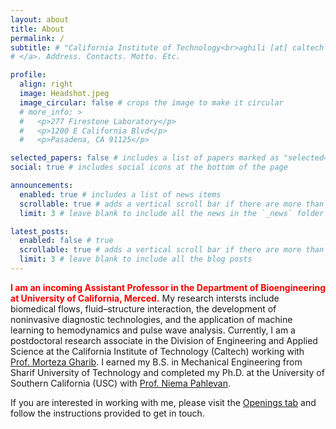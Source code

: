 ```yaml
---
layout: about
title: About
permalink: /
subtitle: # "California Institute of Technology<br>aghili [at] caltech [dot] edu"
# </a>. Address. Contacts. Motto. Etc.

profile:
  align: right
  image: Headshot.jpeg
  image_circular: false # crops the image to make it circular
  # more_info: >
  #   <p>277 Firestone Laboratory</p>
  #   <p>1200 E California Blvd</p>
  #   <p>Pasadena, CA 91125</p>

selected_papers: false # includes a list of papers marked as "selected={true}"
social: true # includes social icons at the bottom of the page

announcements:
  enabled: true # includes a list of news items
  scrollable: true # adds a vertical scroll bar if there are more than 3 news items
  limit: 3 # leave blank to include all the news in the `_news` folder

latest_posts:
  enabled: false # true
  scrollable: true # adds a vertical scroll bar if there are more than 3 new posts items
  limit: 3 # leave blank to include all the blog posts
---
```


<!-- Write your biography here. Tell the world about yourself. Link to your favorite [subreddit](http://reddit.com). You can put a picture in, too. The code is already in, just name your picture `prof_pic.jpg` and put it in the `img/` folder. -->


<span style="color: red;"><strong>I am an incoming Assistant Professor in the Department of Bioengineering at University of California, Merced.</strong></span> My research intersts include biomedical flows, fluid–structure interaction, the development of noninvasive diagnostic technologies, and the application of machine learning to hemodynamics and pulse wave analysis. Currently, I am a postdoctoral research associate in the Division of Engineering and Applied Science at the California Institute of Technology (Caltech) working with [Prof. Morteza Gharib](https://www.gharib.caltech.edu). I earned my B.S. in Mechanical Engineering from Sharif University of Technology and completed my Ph.D. at the University of Southern California (USC) with [Prof. Niema Pahlevan](https://pahlevan.usc.edu).

If you are interested in working with me, please visit the [Openings tab](https://aaghilinejad.github.io/openings/) and follow the instructions provided to get in touch.


<!-- Arian Aghilinejad is a postdoctoral research associate in the Division of Engineering and Applied Science at the California Institute of Technology (Caltech) working with [Prof. Morteza Gharib](https://www.gharib.caltech.edu). He earned his B.S. in Mechanical Engineering from Sharif University of Technology and completed his Ph.D. at the University of Southern California (USC) with [Prof. Niema Pahlevan](https://pahlevan.usc.edu). His research interests include biomedical flows, fluid–structure interaction, the development of noninvasive diagnostic technologies, and the application of machine learning to hemodynamics and pulse wave analysis. Arian is the recipient of an [American Heart Association (AHA) fellowship](https://heart.dimensions.ai/details/grant/grant.100086761?search_mode=content&search_text=Arian%20aghilinejad&search_type=kws&search_field=full_search) and was a finalist for the 2024 Young Investigator Award in basic and translational research at the [American College of Cardiology (ACC)](https://www.acc.org/About-ACC/Press-Releases/2024/04/16/14/57/American-College-of-Cardiology-Honors-2024-Young-Investigator-Awardees-at-ACC24). 

His work has been published in well-regarded journals such as [Journal of the Royal Society Interface](https://royalsocietypublishing.org/doi/full/10.1098/rsif.2024.0887), [Proceedings of the National Academy of Sciences (PNAS)](https://www.pnas.org/doi/abs/10.1073/pnas.2416006122), [American Journal of Physiology](https://journals.physiology.org/doi/full/10.1152/ajpheart.00314.2023), [European Heart Journal Open](https://academic.oup.com/ehjopen/article/4/3/oeae040/7678939), [AI in Medicine](https://www.sciencedirect.com/science/article/abs/pii/S093336572400160X), [IEEE](https://ieeexplore.ieee.org/abstract/document/10017128), [Physical Review Fluids](https://journals.aps.org/prfluids/abstract/10.1103/PhysRevFluids.10.033102), [Physics of Fluids](https://pubs.aip.org/aip/pof/article-abstract/35/9/091903/2909841/On-the-longitudinal-wave-pumping-in-fluid-filled?redirectedFrom=fulltext), and [Biomicrofluidics](https://pubs.aip.org/aip/bmf/article-abstract/13/3/034112/1025208/On-the-transport-of-particles-cells-in-high?redirectedFrom=fulltext). -->

<!-- Put your address / P.O. box / other info right below your picture. You can also disable any of these elements by editing `profile` property of the YAML header of your `_pages/about.md`. Edit `_bibliography/papers.bib` and Jekyll will render your [publications page](/al-folio/publications/) automatically. -->

<!-- Link to your social media connections, too. This theme is set up to use [Font Awesome icons](https://fontawesome.com/) and [Academicons](https://jpswalsh.github.io/academicons/), like the ones below. Add your Facebook, Twitter, LinkedIn, Google Scholar, or just disable all of them. -->
